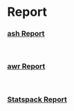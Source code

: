Report
===

### [ash Report](./ash/README.md)

<br>

### [awr Report](./awr/README.md)

<br>

### [Statspack Report](./statspack/README.md)

<br>

